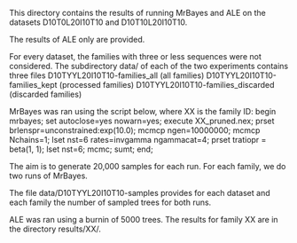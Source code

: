 This directory contains the results of running MrBayes and ALE on the datasets D10T0L20I10T10 and D10T10L20I10T10.

The results of ALE only are provided.

For every dataset, the families with three or less sequences were not considered. 
The subdirectory data/ of each of the two experiments contains three files
D10TYYL20I10T10-families_all (all families)
D10TYYL20I10T10-families_kept (processed families)
D10TYYL20I10T10-families_discarded (discarded families)

MrBayes was ran using the script below, where XX is the family ID:
  begin mrbayes;
  set autoclose=yes nowarn=yes;
  execute XX_pruned.nex;
  prset brlenspr=unconstrained:exp(10.0);
  mcmcp ngen=10000000;
  mcmcp Nchains=1;
   lset nst=6 rates=invgamma ngammacat=4;
  prset tratiopr = beta(1, 1);
  lset nst=6;
  mcmc;
  sumt;
  end;

The aim is to generate 20,000 samples for each run. For each family, we do two runs of MrBayes.

The file data/D10TYYL20I10T10-samples provides for each dataset and each family the number of 
sampled trees for both runs.

ALE was ran using a burnin of 5000 trees.
The results for family XX are in the directory results/XX/.
